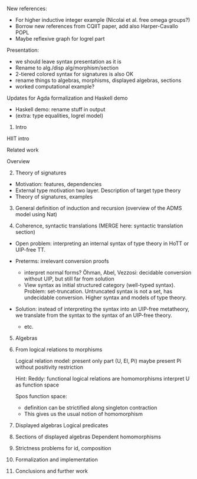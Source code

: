 

New references:
  - For higher inductive integer example (Nicolai et al. free omega groups?)
  - Borrow new references from CQIIT paper, add also Harper-Cavallo POPL
  - Maybe reflexive graph for logrel part

Presentation:
  - we should leave syntax presentation as it is
  - Rename to alg./disp alg/morphism/section
  - 2-tiered colored syntax for signatures is also OK
  - rename things to algebras, morphisms, displayed algebras, sections
  - worked computational example?

Updates for Agda formalization and Haskell demo
  - Haskell demo: rename stuff in output
  - (extra: type equalities, logrel model)


1. Intro

  HIIT intro

  Related work

  Overview

2. Theory of signatures

  - Motivation: features, dependencies
  - External type motivation two layer. Description of target type theory
  - Theory of signatures, examples

3. General definition of induction and recursion (overview of the ADMS model using Nat)

4. Coherence, syntactic translations
  (MERGE here: syntactic translation section)

  - Open problem: interpreting an internal syntax of type theory in HoTT or UIP-free
    TT.

  - Preterms: irrelevant conversion proofs
     - interpret normal forms? Öhman, Abel, Vezzosi: decidable conversion without UIP,
	   but still far from solution
     - View syntax as initial structured category (well-typed syntax).
	   Problem: set-truncation. Untruncated syntax is not a set, has undecidable conversion.
	   Higher syntax and models of type theory.

  - Solution: instead of interpreting the syntax into an UIP-free metatheory, we translate
    from the syntax to the syntax of an UIP-free theory.
	- etc.

5. Algebras

6. From logical relations to morphisms

    Logical relation model: present only part (U, El, Pi)
      maybe present Pi without positivity restriction

    Hint: Reddy: functional logical relations are homomorphisms
      interpret U as function space

    Spos function space:
      - definition can be strictified along singleton contraction
      - This gives us the usual notion of homomorphism


7. Displayed algebras
  Logical predicates

8. Sections of displayed algebras
  Dependent homomorphisms

9. Strictness problems for id, composition

10. Formalization and implementation

11. Conclusions and further work



  <!-- Intro -->
  <!--   Motivation for HIITs -->
  <!-- 	  - HoTT motivation, TT/real/surreal/ordinal numbers for inductive-inductive -->
  <!-- 	    motivation. -->
  <!-- 	  - In this paper: signatures, algebra, displayed algebra, homomorphism, section -->
  <!-- 	                   of displayed algebra -->
  <!--       - this is enough to state notions of: induction + homotopy initiality -->
  <!-- 		- Haskell program can typecheck signatures and print out these notions -->
  <!-- 		- no category of algebras -->
  <!-- 		- no initial algebras -->


  <!-- Type constructor equalities: -->
  <!--   - extend everything with this -->
  <!-- 	- integer example: (ℤ : U, zero : El ℤ, sp : ℤ = ℤ) -->


  <!-- Formal syntax, models and coherence problems -->
  <!--   - Motivation: -->
  <!-- 	  - we want to compute notions of algebras / induction principles -->
  <!-- 	    in a setting without UIP (HoTT-compatible) setting. -->
  <!--     - we want to have feasible machine-checked formalization -->

  <!--   - Formal syntax: presyntax + relations, vs. structured categories -->
  <!-- 	  (Example: standard model of TT from CwF QIIT) -->

  <!--   - Standard model for presyntactic presentation is not controversial, -->
  <!-- 	  but it is very complicated formally (initiality conjecture for type theories). -->

  <!--   - Coherence issue arises in both categorical (CwF) and presyntactic presentation: -->
  <!-- 	  CwF:       set-truncation -->
  <!-- 	  presyntax: irrelevant derivation of conversion and typing -->

  <!--   - Models : Set-truncated CwF only has standard model with UIP -->
  <!-- 	           Untruncated CwF is not the notion of syntax we want: -->
  <!-- 			     - if we add any base type, then it is not a set, and -->
  <!-- 				   hence has undecidable equality -->

  <!--   - Syntactic models: -->
  <!-- 	  - a model in the syntax of some type theory (possibly the same -->
  <!-- 	    theory as the source). -->
  <!--     - Definitionally equal source terms must be mapped to equal target terms. -->
  <!-- 	    Equality in target syntax coincides with target definitional equality. -->
  <!-- 		Hence: we have strict models: definitionally equal terms must be mapped to -->
  <!-- 		definitionally equal terms. -->
  <!-- 		(Remark: strong equality reflection makes strictness -->
  <!-- 		issues go away, but it's of cource UA-incompatible) -->

  <!--     - Contrast metatheoretic models. Example: a model of TT where syntactic functions -->
  <!-- 	    are interpreted as metatheoretic functions. Then, if there is funext in metatheory, -->
  <!-- 		we can appeal to it when proving preservation of definitional equality. -->


  <!-- Logical relations and homomorphisms: -->
  <!--   - graph model: logrel over std model -->
  <!-- 	- Uday Reddy: homomorphism is functional logrel for groups -->
  <!-- 	- change definition of U to function space, notice that inductive function interpretation -->
  <!-- 	  has a stricter equivalent definition -->
  <!--   - (? homomorphism for non-strictly positive signatures ?) -->
  <!--   - homomorphisms (question: should we discuss transpᴹ and Jᴹ at this point, in which case we need -->
  <!-- 	  to add them to formalizations) -->

  <!-- Notion of homotopy initiality: contractible space of morphisms -->

  <!-- Displayed algebras: exactly logical predicate over std model -->


  <!-- Why not categories? -->
  <!--   - Identity, composition, etc. -->
  <!--   - Syntactic model: strict preservation of definitional equalities -->
  <!-- 	- Identity and composition are not syntactic models, they preserve definitional -->
  <!-- 	  equality only up to propositional equality in target syntax. -->
  <!--     - Example: U[] in the identity translation -->
  <!--   - "Proper" semantics in (ω,1)-categories. "Homotopy initiality ~ induction" seems to be -->
  <!-- 	  provable on the level of "wild categories", see Sojakova. -->
